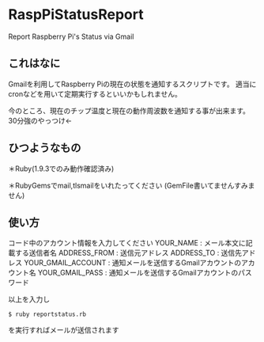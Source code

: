 RaspPiStatusReport
==================

Report Raspberry Pi's Status via Gmail

## これはなに
Gmailを利用してRaspberry Piの現在の状態を通知するスクリプトです。
適当にcronなどを用いて定期実行するといいかもしれません。

今のところ、現在のチップ温度と現在の動作周波数を通知する事が出来ます。
30分強のやっつけ←

## ひつようなもの

＊Ruby(1.9.3でのみ動作確認済み)

＊RubyGemsでmail,tlsmailをいれたってください
(GemFile書いてませんすみません)

## 使い方
コード中のアカウント情報を入力してください
YOUR_NAME           : メール本文に記載する送信者名
ADDRESS_FROM        : 送信元アドレス
ADDRESS_TO          : 送信先アドレス
YOUR_GMAIL_ACCOUNT  : 通知メールを送信するGmailアカウントのアカウント名
YOUR_GMAIL_PASS     : 通知メールを送信するGmailアカウントのパスワード

以上を入力し

    $ ruby reportstatus.rb

を実行すればメールが送信されます
